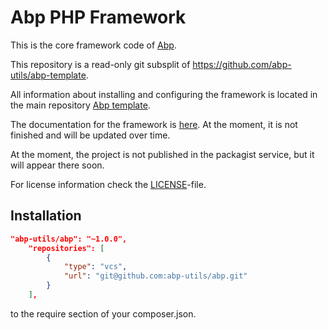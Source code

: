 Abp PHP Framework
===========================

This is the core framework code of [Abp](https://github.com/abp-utils/abp-template#readme).

This repository is a read-only git subsplit of <https://github.com/abp-utils/abp-template>.

All information about installing and configuring the framework is located in the main repository [Abp template](https://github.com/abp-utils/abp-template#readme).

The documentation for the framework is [here](https://github.com/abp-utils/abp/blob/master/docs/index.html). At the moment, it is not finished and will be updated over time.

At the moment, the project is not published in the packagist service, but it will appear there soon.

For license information check the [LICENSE](LICENSE.md)-file.

Installation
------------

```json
"abp-utils/abp": "~1.0.0",
    "repositories": [
        {
            "type": "vcs",
            "url": "git@github.com:abp-utils/abp.git"
        }
    ],
```

to the require section of your composer.json.
